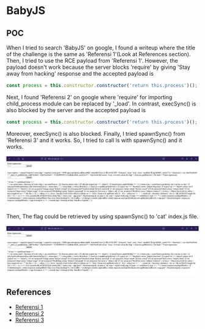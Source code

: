 # BabyJS

## POC

When I tried to search 'BabyJS' on google, I found a writeup where the title of the challenge is the same as 'Referensi 1'(Look at References section). 
Then, I tried to use the RCE payload from 'Referensi 1'. 
However, the payload doesn't work because the server blocks 'require' by giving 'Stay away from hacking' response and the accepted payload is 

```javascript
const process = this.constructor.constructor('return this.process')(); process.mainModule
```

Next, I found 'Referensi 2' on google where 'require' for importing child_process module can be replaced by '_load'. 
In contrast, execSync() is also blocked by the server and the accepted payload is 

```javascript
const process = this.constructor.constructor('return this.process')(); process.mainModule.constructor._load('child_process')
```

Moreover, execSync() is also blocked. 
Finally, I tried spawnSync() from 'Referensi 3' and it works.
So, I tried to call ls with spawnSync() and it works.\
\
![pic2](pic2.png)\
\
Then, The flag could be retrieved by using spawnSync() to 'cat' index.js file.\
\
![pic2](pic2.png)

## References

* [Referensi 1](https://pwnisher.gitlab.io/nodejs/sandbox/2019/02/21/sandboxing-nodejs-is-hard.html)
* [Referensi 2](https://licenciaparahackear.github.io/en/posts/bypassing-a-restrictive-js-sandbox/)
* [Referensi 3](https://www.tabnine.com/code/javascript/functions/spawnSync)
